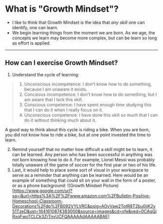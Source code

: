 # What is "Growth Mindset"?
* I like to think that Growth Mindset is the idea that *any skill* one can identify, one can learn.
* We begin learning things from the moment we are born. As we age, the concepts we learn may become more complex, but can be learn so long as effort is applied. 
****
## How can I exercise Growth Mindset? 
1. Understand the cycle of learning:
> 1. Unconscious incompetence: I don't know how to do something, because I am unaware it exists.
> 2. Concsious incompetence: I don't know how to do something, but I am aware that I lack this skill. 
> 3. Conscious competence: I have spent enough time studying this that I can do it when I really focus on it.
> 4. Unconscious competence: I have done this skill so much that I can do it without thinking much about it. 

A good way to think about this cycle is riding a bike. When you are born, you did not know how to ride a bike, but at one point invested the time to learn. 

2. Remind yourself that no matter how difficult a skill might be to learn, it can be learned. Any person who has been successful in anything was not born knowing how to do it. For example, Lionel Messi was probably totally unaware of the game of soccer for the first year or two of his life.
3. Last, it would help to place some sort of visual in your workspace to serve as a reminder that anything can be learned. Here would be an example of something that could sit on your wall in the form of a poster, or as a phone background: 
!(Growth Mindset Picture)[https://www.google.com/url?sa=i&url=https%3A%2F%2Fwww.amazon.com%2FBulletin-Positive-Homeschool-Classroom-Decorations%2Fdp%2FB092VYLVRC&psig=AOvVaw2TotR8T2bu0iiK2y51TzeD&ust=1641610874383000&source=images&cd=vfe&ved=0CAgQjRxqFwoTCLCk3ZrTnvUCFQAAAAAdAAAAABAE]
